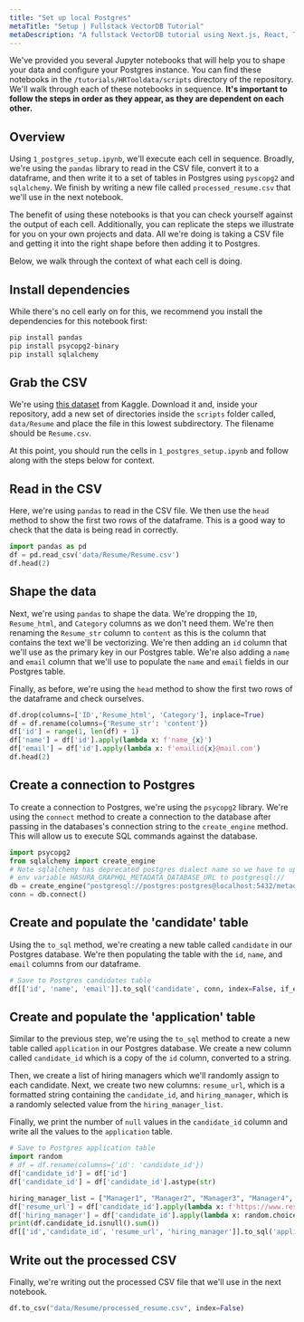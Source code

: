 ```yaml
---
title: "Set up local Postgres"
metaTitle: "Setup | Fullstack VectorDB Tutorial"
metaDescription: "A fullstack VectorDB tutorial using Next.js, React, TypeScript, and Hasura"
---
```


We've provided you several Jupyter notebooks that will help you to shape your data and configure your Postgres instance.
You can find these notebooks in the `/tutorials/HRTooldata/scripts` directory of the repository. We'll walk through each
of these notebooks in sequence. **It's important to follow the steps in order as they appear, as they are dependent on
each other.**

## Overview

Using `1_postgres_setup.ipynb`, we'll execute each cell in sequence. Broadly, we're using the `pandas` library to read
in the CSV file, convert it to a dataframe, and then write it to a set of tables in Postgres using `pyscopg2` and
`sqlalchemy`. We finish by writing a new file called `processed_resume.csv` that we'll use in the next notebook.

The benefit of using these notebooks is that you can check yourself against the output of each cell. Additionally, you
can replicate the steps we illustrate for you on your own projects and data. All we're doing is taking a CSV file and
getting it into the right shape before then adding it to Postgres.

Below, we walk through the context of what each cell is doing.

## Install dependencies

While there's no cell early on for this, we recommend you install the dependencies for this notebook first:

```bash
pip install pandas
pip install psycopg2-binary
pip install sqlalchemy
```

## Grab the CSV

We're using [this dataset](https://www.kaggle.com/datasets/snehaanbhawal/resume-dataset) from Kaggle. Download it and,
inside your repository, add a new set of directories inside the `scripts` folder called, `data/Resume` and place the
file in this lowest subdirectory. The filename should be `Resume.csv`.

At this point, you should run the cells in `1_postgres_setup.ipynb` and follow along with the steps below for context.

## Read in the CSV

Here, we're using `pandas` to read in the CSV file. We then use the `head` method to show the first two rows of the
dataframe. This is a good way to check that the data is being read in correctly.

```python
import pandas as pd
df = pd.read_csv('data/Resume/Resume.csv')
df.head(2)
```

## Shape the data

Next, we're using `pandas` to shape the data. We're dropping the `ID`, `Resume_html`, and `Category` columns as we don't
need them. We're then renaming the `Resume_str` column to `content` as this is the column that contains the text we'll
be vectorizing. We're then adding an `id` column that we'll use as the primary key in our Postgres table. We're also
adding a `name` and `email` column that we'll use to populate the `name` and `email` fields in our Postgres table.

Finally, as before, we're using the `head` method to show the first two rows of the dataframe and check ourselves.

```python
df.drop(columns=['ID','Resume_html', 'Category'], inplace=True)
df = df.rename(columns={'Resume_str': 'content'})
df['id'] = range(1, len(df) + 1)
df['name'] = df['id'].apply(lambda x: f'name_{x}')
df['email'] = df['id'].apply(lambda x: f'emailid{x}@mail.com')
df.head(2)
```

## Create a connection to Postgres

To create a connection to Postgres, we're using the `psycopg2` library. We're using the `connect` method to create a
connection to the database after passing in the databases's connection string to the `create_engine` method. This will
allow us to execute SQL commands against the database.

```python
import psycopg2
from sqlalchemy import create_engine
# Note sqlalchemy has deprecated postgres dialect name so we have to update
# env variable HASURA_GRAPHQL_METADATA_DATABASE_URL to postgresql://
db = create_engine("postgresql://postgres:postgres@localhost:5432/metadata")
conn = db.connect()
```

## Create and populate the 'candidate' table

Using the `to_sql` method, we're creating a new table called `candidate` in our Postgres database. We're then populating
the table with the `id`, `name`, and `email` columns from our dataframe.

```python
# Save to Postgres candidates table
df[['id', 'name', 'email']].to_sql('candidate', conn, index=False, if_exists='append')
```

## Create and populate the 'application' table

Similar to the previous step, we're using the `to_sql` method to create a new table called `application` in our Postgres
database. We create a new column called `candidate_id` which is a copy of the `id` column, converted to a string.

Then, we create a list of hiring managers which we'll randomly assign to each candidate. Next, we create two new
columns: `resume_url`, which is a formatted string containing the `candidate_id`, and `hiring_manager`, which is a
randomly selected value from the `hiring_manager_list`.

Finally, we print the number of `null` values in the `candidate_id` column and write all the values to the `application`
table.

```python
# Save to Postgres application table
import random
# df = df.rename(columns={'id': 'candidate_id'})
df['candidate_id'] = df['id']
df['candidate_id'] = df['candidate_id'].astype(str)

hiring_manager_list = ["Manager1", "Manager2", "Manager3", "Manager4", "Manager5"]
df['resume_url'] = df['candidate_id'].apply(lambda x: f'https://www.resume.com/resume_{x}')
df['hiring_manager'] = df['candidate_id'].apply(lambda x: random.choice(hiring_manager_list))
print(df.candidate_id.isnull().sum())
df[['id','candidate_id', 'resume_url', 'hiring_manager']].to_sql('application', conn, index=False, if_exists='append')
```

## Write out the processed CSV

Finally, we're writing out the processed CSV file that we'll use in the next notebook.

```python
df.to_csv("data/Resume/processed_resume.csv", index=False)
```
